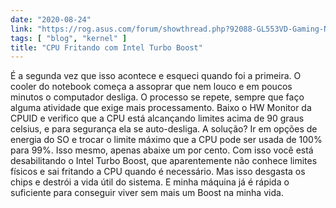 ```yaml
---
date: "2020-08-24"
link: "https://rog.asus.com/forum/showthread.php?92088-GL553VD-Gaming-Normal-CPU-Temperature-Range&s=b1f7689c0bb3092110ec06ad4fe25684"
tags: [ "blog", "kernel" ]
title: "CPU Fritando com Intel Turbo Boost"
---
```

É a segunda vez que isso acontece e esqueci quando foi a primeira. O cooler do notebook começa a assoprar que nem louco e em poucos minutos o computador desliga. O processo se repete, sempre que faço alguma atividade que exige mais processamento. Baixo o HW Monitor da CPUID e verifico que a CPU está alcançando limites acima de 90 graus celsius, e para segurança ela se auto-desliga. A solução? Ir em opções de energia do SO e trocar o limite máximo que a CPU pode ser usada de 100% para 99%. Isso mesmo, apenas abaixe um por cento. Com isso você está desabilitando o Intel Turbo Boost, que aparentemente não conhece limites físicos e sai fritando a CPU quando é necessário. Mas isso desgasta os chips e destrói a vida útil do sistema. E minha máquina já é rápida o suficiente para conseguir viver sem mais um Boost na minha vida.
